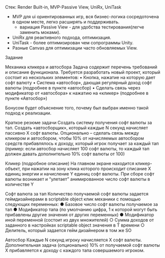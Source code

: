 Стек: Render Built-in, MVP-Passive View, UniRx, UniTask

- MVP для ui ориентированных игр, вся бизнес-логика сосредоточена в одном месте, легко расширять и поддерживать.
  	 - вариация Passive View - для удобства тестирования(легче заменить моками).
- UniRx для реактивного подхода, оптимизация.
- UniTask - более оптимизирован чем сопрограммы Unity. 
- Разные Canvas для оптимизации часто обновляемых View.

  
Задание

Механика кликера и автосбора
Задача содержит перечень требований и описание функционала. Требуется 
разработать новый проект, который состоит из нескольких элементов:
    • Кнопка, нажатие на которую дает софт валюту
    • Система «автосбор», дающая регулярный доход софт валюты (подробнее в 
      пункте «автосбор)
    • Сделать связь через модификатор от «автосбора» к нажатию на 
      «кликер» (подробнее в пункте «Автосбор»)

Бонусом будет объяснение того, почему был выбран именно такой подход к 
реализации.

Краткое резюме задачи
Создать систему получения софт валюты за тап. Создать «автосборщик», 
который каждые N секунд начисляет пассивно X софт валюты. 
Опционально – сделать связь между кликером и автосбором, чтобы 10% от 
начисляемых автосбором средств прибавлялось к доходу, который игрок получает 
за каждый тап 
(пример: если автосбор начисляет 100 софт валюты, то каждый тап должен 
давать дополнительно 10% софт валюты от 100)

Кликер (подробное описание)
На главном экране находится кликер-объект, при нажатии на зону клика которого 
происходит списание X единиц энергии и начисление Y единиц софт валюты.
При сборе софт валюты возникает и “улетает” анимированное число софт валюты в 
количестве Y

Софт валюта за тап
Количество получаемой софт валюты задается геймдизайнерами в scriptable object
клик механики с помощью следующих переменных:
    ● Базовое число софт валюты получаемое за тап
    ● Модификатор тапа (по умолчанию цифра, 1 к которой могут быть прибавлены 
      другие значения от других переменных)
    ● Модификатор иной переменной (состоит из двух множителей)
          ○ Сумма доходов от заданного в настройках scriptable object значения в T
            времени
          ○ Делитель, который задается гейм дизайнером в том же SO
          
Автосбор
Каждые N секунд игроку начисляется X софт валюты.
Дополнительная задача (опционально)
10% от получаемой софт валюты X прибавляется к доходу c каждого тапа 
совершаемого игроком.
